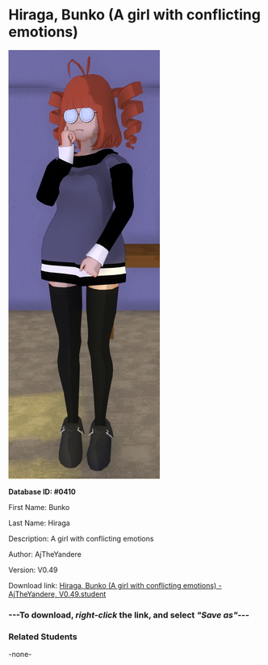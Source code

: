 # Hiraga, Bunko (A girl with conflicting emotions)

<img src="../../Files/Images/Hiraga, Bunko (A girl with conflicting emotions).png" title="Hiraga, Bunko (A girl with conflicting emotions) - AjTheYandere, V0.49">

**Database ID: #0410**

First Name: Bunko

Last Name: Hiraga

Description: A girl with conflicting emotions

Author: AjTheYandere

Version: V0.49

Download link: <a href="https://raw.githubusercontent.com/Arbiter1223/Daigaku-Gurashi-Custom-Students/master/Files/Student%20Files/Hiraga%2C%20Bunko%20(A%20girl%20with%20conflicting%20emotions)%20-%20AjTheYandere%2C%20V0.49.student">Hiraga, Bunko (A girl with conflicting emotions) - AjTheYandere, V0.49.student</a>

### ---**To download, _right-click_ the link, and select _"Save as"_**---

### Related Students

-none-
